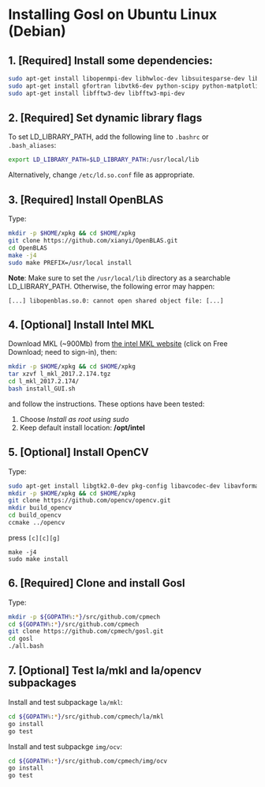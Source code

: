 # Installing Gosl on Ubuntu Linux (Debian)

## 1. [Required] Install some dependencies:

```bash
sudo apt-get install libopenmpi-dev libhwloc-dev libsuitesparse-dev libmumps-dev 
sudo apt-get install gfortran libvtk6-dev python-scipy python-matplotlib dvipng
sudo apt-get install libfftw3-dev libfftw3-mpi-dev
```

## 2. [Required] Set dynamic library flags

To set LD\_LIBRARY\_PATH, add the following line to `.bashrc` or `.bash_aliases`:
```bash
export LD_LIBRARY_PATH=$LD_LIBRARY_PATH:/usr/local/lib
```
Alternatively, change `/etc/ld.so.conf` file as appropriate.

## 3. [Required] Install OpenBLAS

Type:
```bash
mkdir -p $HOME/xpkg && cd $HOME/xpkg
git clone https://github.com/xianyi/OpenBLAS.git
cd OpenBLAS
make -j4
sudo make PREFIX=/usr/local install
```

**Note**: Make sure to set the `/usr/local/lib` directory as a searchable LD\_LIBRARY\_PATH.
Otherwise, the following error may happen:
```
[...] libopenblas.so.0: cannot open shared object file: [...]
```

## 4. [Optional] Install Intel MKL

Download MKL (~900Mb) from [the intel MKL website](https://software.intel.com/en-us/intel-mkl)
(click on Free Download; need to sign-in), then:
```bash
mkdir -p $HOME/xpkg && cd $HOME/xpkg
tar xzvf l_mkl_2017.2.174.tgz
cd l_mkl_2017.2.174/
bash install_GUI.sh
```
and follow the instructions. These options have been tested:
1. Choose _Install as root using sudo_
2. Keep default install location: **/opt/intel**

## 5. [Optional] Install OpenCV

Type:
```bash
sudo apt-get install libgtk2.0-dev pkg-config libavcodec-dev libavformat-dev libswscale-dev
mkdir -p $HOME/xpkg && cd $HOME/xpkg
git clone https://github.com/opencv/opencv.git
mkdir build_opencv
cd build_opencv
ccmake ../opencv
```
press `[c][c][g]`
```
make -j4
sudo make install
```

## 6. [Required] Clone and install Gosl

Type:
```bash
mkdir -p ${GOPATH%:*}/src/github.com/cpmech
cd ${GOPATH%:*}/src/github.com/cpmech
git clone https://github.com/cpmech/gosl.git
cd gosl
./all.bash
```

## 7. [Optional] Test la/mkl and la/opencv subpackages

Install and test subpackage `la/mkl`:
```bash
cd ${GOPATH%:*}/src/github.com/cpmech/la/mkl
go install
go test
```

Install and test subpackge `img/ocv`:
```bash
cd ${GOPATH%:*}/src/github.com/cpmech/img/ocv
go install
go test
```
